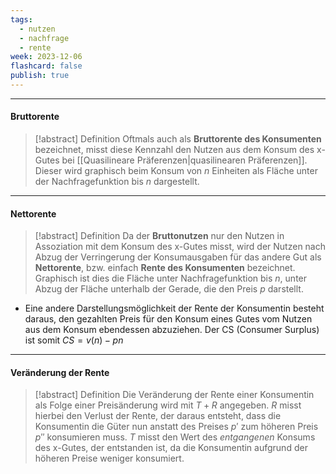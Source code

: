 ```yaml
---
tags:
  - nutzen
  - nachfrage
  - rente
week: 2023-12-06
flashcard: false
publish: true
---
```

***
#### Bruttorente

> [!abstract] Definition
> Oftmals auch als **Bruttorente des Konsumenten** bezeichnet, misst diese Kennzahl den Nutzen aus dem Konsum des x-Gutes bei [[Quasilineare Präferenzen|quasilinearen Präferenzen]].
> Dieser wird graphisch beim Konsum von $n$ Einheiten als Fläche unter der Nachfragefunktion bis $n$ dargestellt.

***
#### Nettorente

> [!abstract] Definition
> Da der **Bruttonutzen** nur den Nutzen in Assoziation mit dem Konsum des x-Gutes misst, wird der Nutzen nach Abzug der Verringerung der Konsumausgaben für das andere Gut als **Nettorente**, bzw. einfach **Rente des Konsumenten** bezeichnet.
> Graphisch ist dies die Fläche unter Nachfragefunktion bis $n$, unter Abzug der Fläche unterhalb der Gerade, die den Preis $p$ darstellt.

- Eine andere Darstellungsmöglichkeit der Rente der Konsumentin besteht daraus, den gezahlten Preis für den Konsum eines Gutes vom Nutzen aus dem Konsum ebendessen abzuziehen. Der CS (Consumer Surplus) ist somit $CS = v(n) - pn$

***
#### Veränderung der Rente

> [!abstract] Definition
> Die Veränderung der Rente einer Konsumentin als Folge einer Preisänderung wird mit $T + R$ angegeben. $R$ misst hierbei den Verlust der Rente, der daraus entsteht, dass die Konsumentin die Güter nun anstatt des Preises $p'$ zum höheren Preis $p''$ konsumieren muss. $T$ misst den Wert des *entgangenen* Konsums des x-Gutes, der entstanden ist, da die Konsumentin aufgrund der höheren Preise weniger konsumiert.

